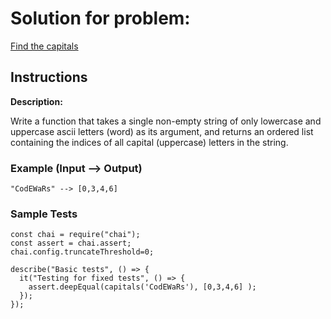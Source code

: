 # Solution for problem:

[Find the capitals](https://www.codewars.com/kata/539ee3b6757843632d00026b)

## Instructions

**Description:**

Write a function that takes a single non-empty string of only lowercase and uppercase ascii letters (word) as its argument, and returns an ordered list containing the indices of all capital (uppercase) letters in the string.

### Example (Input --> Output)

```plaintext
"CodEWaRs" --> [0,3,4,6]
```

### Sample Tests

```plaintext
const chai = require("chai");
const assert = chai.assert;
chai.config.truncateThreshold=0;

describe("Basic tests", () => {
  it("Testing for fixed tests", () => {
    assert.deepEqual(capitals('CodEWaRs'), [0,3,4,6] );
  });
});
```
